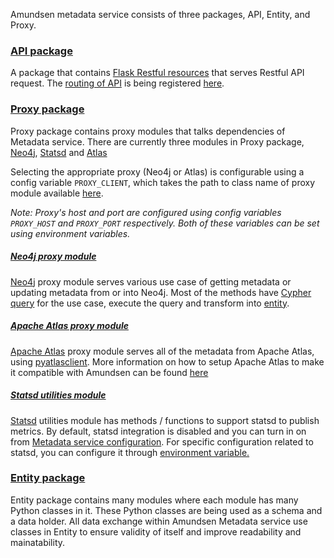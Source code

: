 Amundsen metadata service consists of three packages, API, Entity, and Proxy.

### [API package](https://github.com/lyft/amundsenmetadatalibrary/tree/master/metadata_service/api "API package")
A package that contains [Flask Restful resources](https://flask-restful.readthedocs.io/en/latest/api.html#flask_restful.Resource "Flask Restful resources") that serves Restful API request.
The [routing of API](https://flask-restful.readthedocs.io/en/latest/quickstart.html#resourceful-routing "routing of API") is being registered [here](https://github.com/lyft/amundsenmetadatalibrary/blob/master/metadata_service/__init__.py#L67 "here").

### [Proxy package](https://github.com/lyft/amundsenmetadatalibrary/tree/master/metadata_service/proxy "Proxy package")
Proxy package contains proxy modules that talks dependencies of Metadata service. There are currently three modules in Proxy package, 
[Neo4j](https://github.com/lyft/amundsenmetadatalibrary/blob/master/metadata_service/proxy/neo4j_proxy.py "Neo4j"), 
[Statsd](https://github.com/lyft/amundsenmetadatalibrary/blob/master/metadata_service/proxy/statsd_utilities.py "Statsd")
and [Atlas](https://github.com/lyft/amundsenmetadatalibrary/blob/master/metadata_service/proxy/atlas_proxy.py "Atlas")

Selecting the appropriate proxy (Neo4j or Atlas) is configurable using a config variable `PROXY_CLIENT`, 
which takes the path to class name of proxy module available [here](https://github.com/lyft/amundsenmetadatalibrary/blob/master/metadata_service/config.py#L11).

_Note: Proxy's host and port are configured using config variables `PROXY_HOST` and `PROXY_PORT` respectively. 
Both of these variables can be set using environment variables._  

##### [Neo4j proxy module](https://github.com/lyft/amundsenmetadatalibrary/blob/master/metadata_service/proxy/neo4j_proxy.py "Neo4j proxy module")
[Neo4j](https://neo4j.com/docs/ "Neo4j") proxy module serves various use case of getting metadata or updating metadata from or into Neo4j. Most of the methods have [Cypher query](https://neo4j.com/developer/cypher/ "Cypher query") for the use case, execute the query and transform into [entity](https://github.com/lyft/amundsenmetadatalibrary/tree/master/metadata_service/entity "entity").

##### [Apache Atlas proxy module](https://github.com/lyft/amundsenmetadatalibrary/blob/master/metadata_service/proxy/atlas_proxy.py "Apache Atlas proxy module")
[Apache Atlas](https://atlas.apache.org/ "Apache Atlas") proxy module serves all of the metadata from Apache Atlas, using [pyatlasclient](https://pyatlasclient.readthedocs.io/en/latest/index.html). 
More information on how to setup Apache Atlas to make it compatible with Amundsen can be found [here](proxy/atlas_proxy.md) 

##### [Statsd utilities module](https://github.com/lyft/amundsenmetadatalibrary/blob/master/metadata_service/proxy/statsd_utilities.py "Statsd utilities module")
[Statsd](https://github.com/etsy/statsd/wiki "Statsd") utilities module has methods / functions to support statsd to publish metrics. By default, statsd integration is disabled and you can turn in on from [Metadata service configuration](https://github.com/lyft/amundsenmetadatalibrary/blob/master/metadata_service/config.py "Metadata service configuration").
For specific configuration related to statsd, you can configure it through [environment variable.](https://statsd.readthedocs.io/en/latest/configure.html#from-the-environment "environment variable.")

### [Entity package](https://github.com/lyft/amundsenmetadatalibrary/tree/master/metadata_service/entity "Entity package")
Entity package contains many modules where each module has many Python classes in it. These Python classes are being used as a schema and a data holder. All data exchange within Amundsen Metadata service use classes in Entity to ensure validity of itself and improve readability and mainatability.

